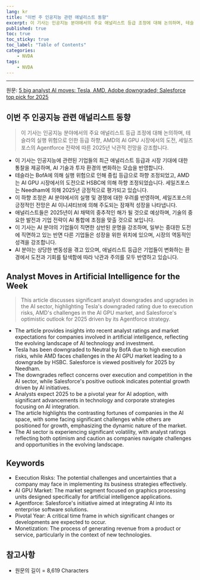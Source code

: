 ```yaml
---
lang: kr
title: "이번 주 인공지능 관련 애널리스트 동향"
excerpt: 이 기사는 인공지능 분야에서의 주요 애널리스트 등급 조정에 대해 논의하며, 테슬라의 실행 위험으로 인한 등급 하향, AMD의 AI GPU 시장에서의 도전, 세일즈포스의 Agentforce 전략에 따른 2025년 낙관적 전망을 강조합니다.
published: true
toc: true
toc_sticky: true
toc_label: "Table of Contents"
categories:
    - NVDA
tags:
    - NVDA
---
```


---

  원문: [5 big analyst AI moves: Tesla, AMD, Adobe downgraded; Salesforce top pick for 2025](https://www.investing.com/news/stock-market-news/5-big-analyst-ai-moves-tesla-amd-adobe-downgraded-salesforce-top-pick-for-2025-3808086)

## 이번 주 인공지능 관련 애널리스트 동향

> 이 기사는 인공지능 분야에서의 주요 애널리스트 등급 조정에 대해 논의하며, 테슬라의 실행 위험으로 인한 등급 하향, AMD의 AI GPU 시장에서의 도전, 세일즈포스의 Agentforce 전략에 따른 2025년 낙관적 전망을 강조합니다.


- 이 기사는 인공지능에 관련된 기업들의 최근 애널리스트 등급과 시장 기대에 대한 통찰을 제공하며, AI 기술과 투자 환경의 변화하는 모습을 반영합니다.
- 테슬라는 BofA에 의해 실행 위험으로 인해 중립 등급으로 하향 조정되었고, AMD는 AI GPU 시장에서의 도전으로 HSBC에 의해 하향 조정되었습니다. 세일즈포스는 Needham에 의해 2025년 긍정적으로 평가되고 있습니다.
- 이 하향 조정은 AI 분야에서의 실행 및 경쟁에 대한 우려를 반영하며, 세일즈포스의 긍정적인 전망은 AI 이니셔티브에 의해 주도되는 잠재적 성장을 나타냅니다.
- 애널리스트들은 2025년이 AI 채택의 중추적인 해가 될 것으로 예상하며, 기술의 중요한 발전과 기업 전략이 AI 통합에 초점을 맞출 것으로 보입니다.
- 이 기사는 AI 분야의 기업들이 직면한 상반된 운명을 강조하며, 일부는 중대한 도전에 직면하고 있는 반면 다른 기업들은 성장을 위한 위치에 있으며, 시장의 역동적인 성격을 강조합니다.
- AI 분야는 상당한 변동성을 겪고 있으며, 애널리스트 등급은 기업들이 변화하는 환경에서 도전과 기회를 탐색함에 따라 낙관과 주의를 모두 반영하고 있습니다.

## Analyst Moves in Artificial Intelligence for the Week

> This article discusses significant analyst downgrades and upgrades in the AI sector, highlighting Tesla's downgraded rating due to execution risks, AMD's challenges in the AI GPU market, and Salesforce's optimistic outlook for 2025 driven by its Agentforce strategy.


- The article provides insights into recent analyst ratings and market expectations for companies involved in artificial intelligence, reflecting the evolving landscape of AI technology and investment.
- Tesla has been downgraded to Neutral by BofA due to high execution risks, while AMD faces challenges in the AI GPU market leading to a downgrade by HSBC. Salesforce is viewed positively for 2025 by Needham.
- The downgrades reflect concerns over execution and competition in the AI sector, while Salesforce's positive outlook indicates potential growth driven by AI initiatives.
- Analysts expect 2025 to be a pivotal year for AI adoption, with significant advancements in technology and corporate strategies focusing on AI integration.
- The article highlights the contrasting fortunes of companies in the AI space, with some facing significant challenges while others are positioned for growth, emphasizing the dynamic nature of the market.
- The AI sector is experiencing significant volatility, with analyst ratings reflecting both optimism and caution as companies navigate challenges and opportunities in the evolving landscape.

## Keywords

- Execution Risks: The potential challenges and uncertainties that a company may face in implementing its business strategies effectively.
- AI GPU Market: The market segment focused on graphics processing units designed specifically for artificial intelligence applications.
- Agentforce: Salesforce's initiative aimed at integrating AI into its enterprise software solutions.
- Pivotal Year: A critical time frame in which significant changes or developments are expected to occur.
- Monetization: The process of generating revenue from a product or service, particularly in the context of new technologies.

## 참고사항

- 원문의 길이 = 8,619 Characters

